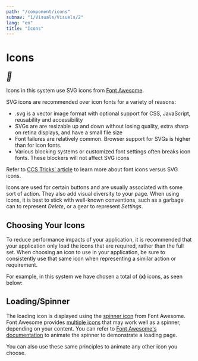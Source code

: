 ```yaml
---
path: "/component/icons"
subnav: "1/Visuals/Visuels/2"
lang: "en"
title: "Icons"
---
```

# Icons
<helmet>
    <meta name="viewport" content="width=device-width, initial-scale=1">
    <link rel="stylesheet" href="https://cdnjs.cloudflare.com/ajax/libs/font-awesome/4.7.0/css/font-awesome.min.css">
</helmet>
<i class="fa fa-circle-o-notch fa-spin" style="font-size:24px"></i>
<i class="fa fa-refresh fa-spin" style="font-size:24px"></i>
<i class="fa fa-spinner fa-spin" style="font-size:24px"></i>
<i style="font-size:24px" class="fa">&#xf013;</i>
<i style="font-size:24px" class="fa fa-trash" aria-hidden="true"></i>


Icons in this system use SVG icons from [Font Awesome](https://www.gitbook.com/book/gctools-outilsgc/-gcdigital-design-system/edit).

SVG icons are recommended over icon fonts for a variety of reasons:

* .svg is a vector image format with optional support for CSS, JavaScript, reusability and accessibility
* SVGs are are resizable up and down without losing quality, extra sharp on retina displays, and have a small file size
* Font failures are relatively common. Browser support for SVGs is higher than for icon fonts.
* Various blocking systems or customized font settings often breaks icon fonts. These blockers will not affect SVG icons

Refer to [CCS Tricks' article](https://www.gitbook.com/book/gctools-outilsgc/-gcdigital-design-system/edit) to learn more about font icons versus SVG icons.

Icons are used for certain buttons and are usually associated with some sort of action. They also add visual diversity to your page. When using icons, it is best to stick with well-known conventions, such as a garbage can to represent _Delete_, or a gear to represent _Settings_.



## Choosing Your Icons

To reduce performance impacts of your application, it is recommended that your application only load the icons that are required, rather than the full set. When choosing an icon to use in your application, be sure to consistently use that same icon when representing a similar action or requirement.

For example, in this system we have chosen a total of  **\(x\)** icons, as seen below:


## Loading/Spinner

The loading icon is displayed using the [spinner icon](https://www.gitbook.com/book/gctools-outilsgc/-gcdigital-design-system/edit) from Font Awesome. Font Awesome provides [multiple icons](https://www.gitbook.com/book/gctools-outilsgc/-gcdigital-design-system/edit) that may work well as a spinner, depending on your content. You can refer to [Font Awesome's documentation](https://www.gitbook.com/book/gctools-outilsgc/-gcdigital-design-system/edit) to animate the spinner to demonstrate a loading page.

You can also use these same principles to animate any other icon you choose.
